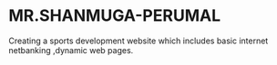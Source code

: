 # MR.SHANMUGA-PERUMAL
Creating a sports development website  which includes basic internet netbanking ,dynamic web pages.
